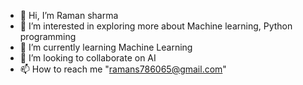 - 👋 Hi, I’m Raman sharma
- 👀 I’m interested in exploring more about Machine learning, Python programming
- 🌱 I’m currently learning Machine Learning
- 💞️ I’m looking to collaborate on AI 
- 📫 How to reach me "ramans786065@gmail.com"
